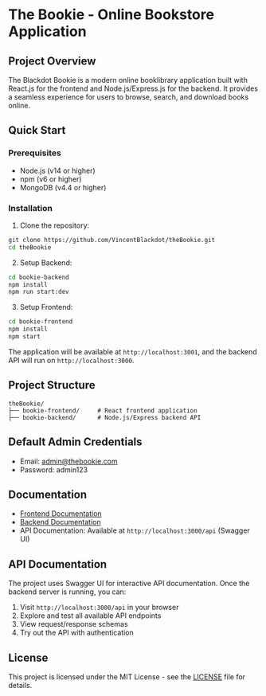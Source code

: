 # The Bookie - Online Bookstore Application

## Project Overview
The Blackdot Bookie is a modern online booklibrary application built with React.js for the frontend and Node.js/Express.js for the backend. It provides a seamless experience for users to browse, search, and download books online.

## Quick Start

### Prerequisites
- Node.js (v14 or higher)
- npm (v6 or higher)
- MongoDB (v4.4 or higher)

### Installation

1. Clone the repository:
```bash
git clone https://github.com/VincentBlackdot/theBookie.git
cd theBookie
```

2. Setup Backend:
```bash
cd bookie-backend
npm install
npm run start:dev
```

3. Setup Frontend:
```bash
cd bookie-frontend
npm install
npm start
```

The application will be available at `http://localhost:3001`, and the backend API will run on `http://localhost:3000`.

## Project Structure

```
theBookie/
├── bookie-frontend/     # React frontend application
├── bookie-backend/      # Node.js/Express backend API
```

## Default Admin Credentials
- Email: admin@thebookie.com
- Password: admin123

## Documentation
- [Frontend Documentation](./bookie-frontend/README.md)
- [Backend Documentation](./bookie-backend/README.md)
- API Documentation: Available at `http://localhost:3000/api` (Swagger UI)

## API Documentation
The project uses Swagger UI for interactive API documentation. Once the backend server is running, you can:
1. Visit `http://localhost:3000/api` in your browser
2. Explore and test all available API endpoints
3. View request/response schemas
4. Try out the API with authentication

## License
This project is licensed under the MIT License - see the [LICENSE](LICENSE) file for details.
